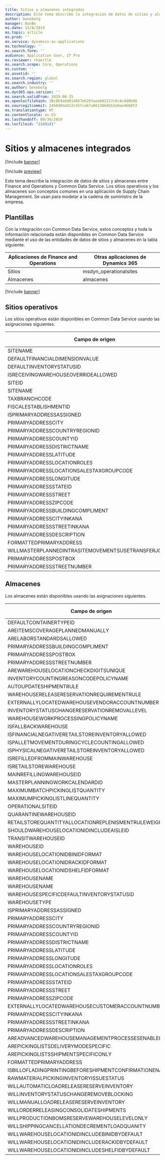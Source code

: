```yaml
---
title: Sitios y almacenes integrados
description: Este tema describe la integración de datos de sitios y almacenes entre Finance and Operations y Common Data Service.
author: benebotg
manager: AnnBe
ms.date: 15/8/2019
ms.topic: article
ms.prod: ''
ms.service: dynamics-ax-applications
ms.technology: ''
ms.search.form: ''
audience: Application User, IT Pro
ms.reviewer: rhaertle
ms.search.scope: Core, Operations
ms.custom: ''
ms.assetid: ''
ms.search.region: global
ms.search.industry: ''
ms.author: benebotg
ms.dyn365.ops.version: ''
ms.search.validFrom: 2019-08-15
ms.openlocfilehash: 38c0b9add014867eb203aeeb02217cbc4c4d0b00
ms.sourcegitcommit: 2460d0da812c45fce67a061386db52e0ae46b0f3
ms.translationtype: HT
ms.contentlocale: es-ES
ms.lasthandoff: 09/30/2019
ms.locfileid: "2249141"
---
```

# <a name="integrated-sites-and-warehouses"></a>Sitios y almacenes integrados

[!include [banner](../includes/banner.md)]

[!include [preview](../includes/preview-banner.md)]

Este tema describe la integración de datos de sitios y almacenes entre Finance and Operations y Common Data Service. Los sitios operativos y los almacenes son conceptos comunes en una aplicación de Supply Chain Management. Se usan para modelar a la cadena de suministro de la empresa.

## <a name="templates"></a>Plantillas

Con la integración con Common Data Service, estos conceptos y toda la información relacionada están disponibles en Common Data Service mediante el uso de las entidades de datos de sitios y almacenes en la tabla siguiente.

Aplicaciones de Finance and Operations | Otras aplicaciones de Dynamics 365
--------------------------|---------------------------------
Sitios                     | msdyn_operationalsites
Almacenes                | almacenes

[!include [banner](../includes/dual-write-symbols.md)]

## <a name="operational-sites"></a>Sitios operativos

Los sitios operativos están disponibles en Common Data Service usando las asignaciones siguientes.

Campo de origen | Tipo de asignación | Campo de destino
---|---|---
SITENAME | >< | msdyn_name
DEFAULTFINANCIALDIMENSIONVALUE | >< | msdyn_defaultfinancialdimensionvalue
DEFAULTINVENTORYSTATUSID | >< | msdyn_defaultinventorystatusid
ISRECEIVINGWAREHOUSEOVERRIDEALLOWED | >< | msdyn_isreceivingwarehouseoverrideallowed
SITEID | >< | msdyn_siteid
SITENAME | >< | msdyn_sitename
TAXBRANCHCODE | >< | msdyn_taxbranchcode
FISCALESTABLISHMENTID | >< | msdyn_fiscalestablishmentid
ISPRIMARYADDRESSASSIGNED | >< | msdyn_isprimaryaddressassigned
PRIMARYADDRESSCITY | >< | msdyn_primaryaddresscity
PRIMARYADDRESSCOUNTRYREGIONID | >< | msdyn_primaryaddresscountryregionid
PRIMARYADDRESSCOUNTYID | >< | msdyn_primaryaddresscountyid
PRIMARYADDRESSDISTRICTNAME | >< | msdyn_primaryaddressdistrictname
PRIMARYADDRESSLATITUDE | >< | msdyn_primaryaddresslatitude
PRIMARYADDRESSLOCATIONROLES | >< | msdyn_primaryaddresslocationrole
PRIMARYADDRESSLOCATIONSALESTAXGROUPCODE | >< | msdyn_primaryaddresslocationsalestaxgroupcode
PRIMARYADDRESSLONGITUDE | >< | msdyn_primaryaddresslongitude
PRIMARYADDRESSSTATEID | >< | msdyn_primaryaddressstateid
PRIMARYADDRESSSTREET | >< | msdyn_primaryaddressstreet
PRIMARYADDRESSZIPCODE | >< | msdyn_primaryaddresszipcode
PRIMARYADDRESSBUILDINGCOMPLIMENT | >< | msdyn_primaryaddressbuildingcompliment
PRIMARYADDRESSCITYINKANA | >< | msdyn_primaryaddresscityinkana
PRIMARYADDRESSSTREETINKANA | >< | msdyn_primaryaddressstreetinkana
PRIMARYADDRESSDESCRIPTION | >< | msdyn_primaryaddressdescription
FORMATTEDPRIMARYADDRESS | >< | msdyn_formattedprimaryaddress
WILLMASTERPLANNEDINTRASITEMOVEMENTSUSETRANSFERJOURNALS | >< | msdyn_masterplannedusestransferjournal
PRIMARYADDRESSPOSTBOX | >< | msdyn_primaryaddresspostbox
PRIMARYADDRESSSTREETNUMBER | >< | msdyn_primaryaddressstreetnumber


## <a name="warehouses"></a>Almacenes

Los almacenes están disponibles usando las asignaciones siguientes.

Campo de origen | Tipo de asignación | Campo de destino
---|---|---
DEFAULTCONTAINERTYPEID | >> | msdyn_defaultcontainertypeid
AREITEMSCOVERAGEPLANNEDMANUALLY | >> | msdyn_areitemscoverageplannedmanually
ARELABORSTANDARDSALLOWED | >> | msdyn_arelaborstandardsallowed
PRIMARYADDRESSBUILDINGCOMPLIMENT | >> | msdyn_primaryaddressbuildingcompliment
PRIMARYADDRESSPOSTBOX | >> | msdyn_primaryaddresspostbox
PRIMARYADDRESSSTREETNUMBER | >> | msdyn_primaryaddressstreetnumber
AREWAREHOUSELOCATIONCHECKDIGITSUNIQUE | >> | msdyn_arewarehouselocationcheckdigitsunique
INVENTORYCOUNTINGREASONCODEPOLICYNAME | >> | msdyn_inventorycountingreasoncodepolicyname
AUTOUPDATESHIPMENTRULE | >> | msdyn_autoupdateshipmentrule
WAREHOUSERELEASERESERVATIONREQUIREMENTRULE | >> | msdyn_warehousereleasereservationrequirement
EXTERNALLYLOCATEDWAREHOUSEVENDORACCOUNTNUMBER | >> | msdyn_externallylocatedwarehousevendoraccountnu
INVENTORYSTATUSCHANGERESERVATIONREMOVALLEVEL | >> | msdyn_inventorystatuschangereservationremoval
WAREHOUSEWORKPROCESSINGPOLICYNAME | >> | msdyn_warehouseworkprocessingpolicyname
ISFALLBACKWAREHOUSE | >> | msdyn_isfallbackwarehouse
ISFINANCIALNEGATIVERETAILSTOREINVENTORYALLOWED | >> | msdyn_financialnegativestoreinventoryallowed
ISPALLETMOVEMENTDURINGCYCLECOUNTINGALLOWED | >> | msdyn_palletmovementduringcyclecountingallowed
ISPHYSICALNEGATIVERETAILSTOREINVENTORYALLOWED | >> | msdyn_physicalnegativestoreinventoryallowed
ISREFILLEDFROMMAINWAREHOUSE | >> | msdyn_isrefilledfrommainwarehouse
ISRETAILSTOREWAREHOUSE | >> | msdyn_isretailstorewarehouse
MAINREFILLINGWAREHOUSEID | >> | msdyn_mainrefillingwarehouseid.msdyn_warehouseid
MASTERPLANNINGWORKCALENDARDID | >> | msdyn_masterplanningworkcalendarid
MAXIMUMBATCHPICKINGLISTQUANTITY | >> | msdyn_maximumbatchpickinglistquantity
MAXIMUMPICKINGLISTLINEQUANTITY | >> | msdyn_maximumpickinglistlinequantity
OPERATIONALSITEID | >> | msdyn_operationalsiteid.msdyn_siteid
QUARANTINEWAREHOUSEID | >> | msdyn_quarantinewarehouseid.msdyn_warehouseid
RETAILSTOREQUANTITYALLOCATIONREPLENISMENTRULEWEIGHT | > | msdyn_storeqtyallocationreplenishmentweight
SHOULDWAREHOUSELOCATIONIDINCLUDEAISLEID | >> | msdyn_shouldwarehouselocationincludeaisleid
TRANSITWAREHOUSEID | >> | msdyn_transitwarehouseid.msdyn_warehouseid
WAREHOUSEID | >> | msdyn_warehouseid
WAREHOUSELOCATIONIDBINIDFORMAT | >> | msdyn_warehouselocationidbinidformat
WAREHOUSELOCATIONIDRACKIDFORMAT | >> | msdyn_warehouselocationidrackidformat
WAREHOUSELOCATIONIDSHELFIDFORMAT | >> | msdyn_warehouselocationidshelfidformat
WAREHOUSENAME | >> | msdyn_name
WAREHOUSENAME | >> | msdyn_warehousename
WAREHOUSESPECIFICDEFAULTINVENTORYSTATUSID | >> | msdyn_warehousespecificdefaultinventorystatusid
WAREHOUSETYPE | >> | msdyn_warehousetype
ISPRIMARYADDRESSASSIGNED | >> | msdyn_isprimaryaddressassigned
PRIMARYADDRESSCITY | >> | msdyn_primaryaddresscity
PRIMARYADDRESSCOUNTRYREGIONID | >> | msdyn_primaryaddresscountryregionid
PRIMARYADDRESSCOUNTYID | >> | msdyn_primaryaddresscountyid
PRIMARYADDRESSDISTRICTNAME | >> | msdyn_primaryaddressdistrictname
PRIMARYADDRESSLATITUDE | >> | msdyn_primaryaddresslatitude
PRIMARYADDRESSLONGITUDE | >> | msdyn_primaryaddresslongitude
PRIMARYADDRESSLOCATIONROLES | >> | msdyn_primaryaddresslocationroles
PRIMARYADDRESSLOCATIONSALESTAXGROUPCODE | >> | msdyn_primaryaddresslocationsalestaxgroupcode
PRIMARYADDRESSSTATEID | >> | msdyn_primaryaddressstateid
PRIMARYADDRESSSTREET | >> | msdyn_primaryaddressstreet
PRIMARYADDRESSZIPCODE | >> | msdyn_primaryaddresszipcode
EXTERNALLYLOCATEDWAREHOUSECUSTOMERACCOUNTNUMBER | >> | msdyn_externallylocatedwarehousecustomeraccount
PRIMARYADDRESSCITYINKANA | >> | msdyn_primaryaddresscityinkana
PRIMARYADDRESSSTREETINKANA | >> | msdyn_primaryaddressstreetinkana
PRIMARYADDRESSDESCRIPTION | >> | msdyn_primaryaddressdescription
AREADVANCEDWAREHOUSEMANAGEMENTPROCESSESENABLED | >> | msdyn_uesadvancedwarehousemanagementprocesses
AREPICKINGLISTSDELIVERYMODESPECIFIC | >> | msdyn_arepickinglistsdeliverymodespecific
AREPICKINGLISTSSHIPMENTSPECIFICONLY | >> | msdyn_arepickinglistshipmentspecificonly
FORMATTEDPRIMARYADDRESS | >> | msdyn_formattedprimaryaddress
ISBILLOFLADINGPRINTINGBEFORESHIPMENTCONFIRMATIONENABLED | >> | msdyn_printbillofladingbeforeshipconfirmation
RAWMATERIALPICKINGINVENTORYISSUESTATUS | >> | msdyn_rawmaterialpickinginventoryissuestatus
WILLAUTOMATICLOADRELEASERESERVEINVENTORY | >> | msdyn_willautomaticloadreleaseinventory
WILLINVENTORYSTATUSCHANGEREMOVEBLOCKING | >> | msdyn_willinventorystatuschangeremoveblocking
WILLMANUALLOADRELEASERESERVEINVENTORY | >> | msdyn_willmanualloadreleasereserveinventory
WILLORDERRELEASINGCONSOLIDATESHIPMENTS | >> | msdyn_willorderreleasingconsolidateshipments
WILLPRODUCTIONBOMSRESERVEWAREHOUSELEVELONLY | >> | msdyn_productionbomsreservewarehouselevel
WILLSHIPPINGCANCELLATIONDECREMENTLOADQUANITY | >> | msdyn_shippingcanceldecrementloadquantity
WILLWAREHOUSELOCATIONIDINCLUDEBINIDBYDEFAULT | >> | msdyn_warehouselocationidincludeblindid
WILLWAREHOUSELOCATIONIDINCLUDERACKIDBYDEFAULT | >> | msdyn_warehouselocationincluderackidbydefault
WILLWAREHOUSELOCATIONIDINCLUDESHELFIDBYDEFAULT | >> | msdyn_warehouselocationidincludeshelfid
